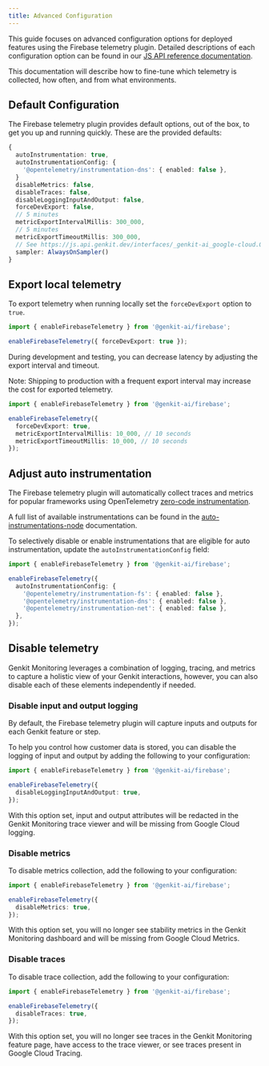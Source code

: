 ```yaml
---
title: Advanced Configuration
---
```


This guide focuses on advanced configuration options for deployed features using
the Firebase telemetry plugin. Detailed descriptions of each configuration
option can be found in our
[JS API reference documentation](https://js.api.genkit.dev/interfaces/_genkit-ai_google-cloud.GcpTelemetryConfigOptions.html).

This documentation will describe how to fine-tune which telemetry is collected,
how often, and from what environments.

## Default Configuration

The Firebase telemetry plugin provides default options, out of the box, to get
you up and running quickly. These are the provided defaults:

```typescript
{
  autoInstrumentation: true,
  autoInstrumentationConfig: {
    '@opentelemetry/instrumentation-dns': { enabled: false },
  }
  disableMetrics: false,
  disableTraces: false,
  disableLoggingInputAndOutput: false,
  forceDevExport: false,
  // 5 minutes
  metricExportIntervalMillis: 300_000,
  // 5 minutes
  metricExportTimeoutMillis: 300_000,
  // See https://js.api.genkit.dev/interfaces/_genkit-ai_google-cloud.GcpTelemetryConfigOptions.html#sampler
  sampler: AlwaysOnSampler()
}
```

## Export local telemetry

To export telemetry when running locally set the `forceDevExport` option to
`true`.

```typescript
import { enableFirebaseTelemetry } from '@genkit-ai/firebase';

enableFirebaseTelemetry({ forceDevExport: true });
```

During development and testing, you can decrease latency by adjusting the export
interval and timeout.

Note: Shipping to production with a frequent export interval may
increase the cost for exported telemetry.

```typescript
import { enableFirebaseTelemetry } from '@genkit-ai/firebase';

enableFirebaseTelemetry({
  forceDevExport: true,
  metricExportIntervalMillis: 10_000, // 10 seconds
  metricExportTimeoutMillis: 10_000, // 10 seconds
});
```

## Adjust auto instrumentation

The Firebase telemetry plugin will automatically collect traces and metrics for
popular frameworks using OpenTelemetry [zero-code instrumentation](https://opentelemetry.io/docs/zero-code/js/).

A full list of available instrumentations can be found in the
[auto-instrumentations-node](https://github.com/open-telemetry/opentelemetry-js-contrib/blob/main/metapackages/auto-instrumentations-node/README.md#supported-instrumentations)
documentation.

To selectively disable or enable instrumentations that are eligible for auto
instrumentation, update the `autoInstrumentationConfig` field:

```typescript
import { enableFirebaseTelemetry } from '@genkit-ai/firebase';

enableFirebaseTelemetry({
  autoInstrumentationConfig: {
    '@opentelemetry/instrumentation-fs': { enabled: false },
    '@opentelemetry/instrumentation-dns': { enabled: false },
    '@opentelemetry/instrumentation-net': { enabled: false },
  },
});
```

## Disable telemetry

Genkit Monitoring leverages a combination of logging, tracing, and
metrics to capture a holistic view of your Genkit interactions, however, you can
also disable each of these elements independently if needed.

### Disable input and output logging

By default, the Firebase telemetry plugin will capture inputs and outputs for
each Genkit feature or step.

To help you control how customer data is stored, you can disable the logging of
input and output by adding the following to your configuration:

```typescript
import { enableFirebaseTelemetry } from '@genkit-ai/firebase';

enableFirebaseTelemetry({
  disableLoggingInputAndOutput: true,
});
```

With this option set, input and output attributes will be redacted
in the Genkit Monitoring trace viewer and will be missing
from Google Cloud logging.

### Disable metrics

To disable metrics collection, add the following to your configuration:

```typescript
import { enableFirebaseTelemetry } from '@genkit-ai/firebase';

enableFirebaseTelemetry({
  disableMetrics: true,
});
```

With this option set, you will no longer see stability metrics in the
Genkit Monitoring dashboard and will be missing from Google Cloud
Metrics.

### Disable traces

To disable trace collection, add the following to your configuration:

```typescript
import { enableFirebaseTelemetry } from '@genkit-ai/firebase';

enableFirebaseTelemetry({
  disableTraces: true,
});
```

With this option set, you will no longer see traces in the Genkit
Monitoring feature page, have access to the trace viewer, or see traces
present in Google Cloud Tracing.
